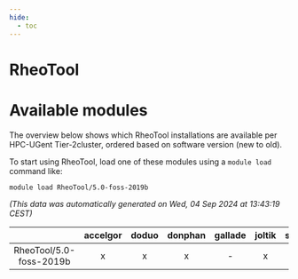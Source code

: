 ```yaml
---
hide:
  - toc
---
```


RheoTool
========

# Available modules


The overview below shows which RheoTool installations are available per HPC-UGent Tier-2cluster, ordered based on software version (new to old).

To start using RheoTool, load one of these modules using a `module load` command like:

```shell
module load RheoTool/5.0-foss-2019b
```

*(This data was automatically generated on Wed, 04 Sep 2024 at 13:43:19 CEST)*  

| |accelgor|doduo|donphan|gallade|joltik|shinx|skitty|
| :---: | :---: | :---: | :---: | :---: | :---: | :---: | :---: |
|RheoTool/5.0-foss-2019b|x|x|x|-|x|-|x|
